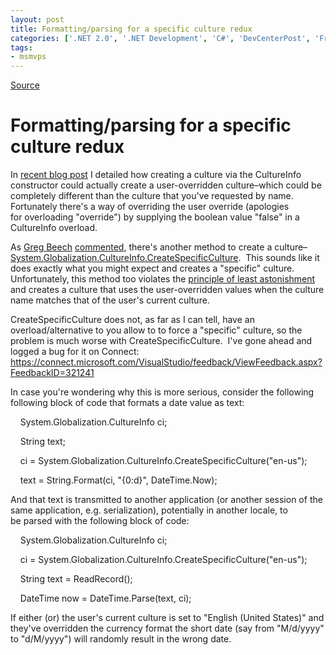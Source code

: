 ```yaml
---
layout: post
title: Formatting/parsing for a specific culture redux
categories: ['.NET 2.0', '.NET Development', 'C#', 'DevCenterPost', 'Framework Bug']
tags:
- msmvps
---
```

[Source](http://blogs.msmvps.com/peterritchie/2008/01/22/formatting-parsing-for-a-specific-culture-redux/ "Permalink to Formatting/parsing for a specific culture redux")

# Formatting/parsing for a specific culture redux

In [recent blog post][1] I detailed how creating a culture via the CultureInfo constructor could actually create a user-overridden culture–which could be completely different than the culture that you've requested by name.  Fortunately there's a way of overriding the user override (apologies for overloading "override") by supplying the boolean value "false" in a CultureInfo overload.

As [Greg Beech][2] [commented][3], there's another method to create a culture–[System.Globalization.CultureInfo.CreateSpecificCulture][4].  This sounds like it does exactly what you might expect and creates a "specific" culture.  Unfortunately, this method too violates the [principle of least astonishment][5] and creates a culture that uses the user-overridden values when the culture name matches that of the user's current culture.

CreateSpecificCulture does not, as far as I can tell, have an overload/alternative to you allow to to force a "specific" culture, so the problem is much worse with CreateSpecificCulture.  I've gone ahead and logged a bug for it on Connect: <https://connect.microsoft.com/VisualStudio/feedback/ViewFeedback.aspx?FeedbackID=321241>

In case you're wondering why this is more serious, consider the following following block of code that formats a date value as text:

  

  

    System.Globalization.CultureInfo ci;

    String text;

    ci = System.Globalization.CultureInfo.CreateSpecificCulture("en-us");

    text = String.Format(ci, "{0:d}", DateTime.Now);

And that text is transmitted to another application (or another session of the same application, e.g. serialization), potentially in another locale, to be parsed with the following block of code:

  

    System.Globalization.CultureInfo ci;

    ci = System.Globalization.CultureInfo.CreateSpecificCulture("en-us");

    String text = ReadRecord();

  

    DateTime now = DateTime.Parse(text, ci);

If either (or) the user's current culture is set to "English (United States)" and they've overridden the currency format the short date (say from "M/d/yyyy" to "d/M/yyyy") will randomly result in the wrong date.

 

[1]: http://msmvps.com/blogs/peterritchie/archive/2007/12/27/formatting-parsing-for-a-specific-culture.aspx
[2]: http://gregbeech.com/blogs/tech/
[3]: http://msmvps.com/blogs/peterritchie/archive/2007/12/27/formatting-parsing-for-a-specific-culture.aspx#1442156
[4]: http://msdn2.microsoft.com/en-us/library/system.globalization.cultureinfo.createspecificculture(VS.80).aspx
[5]: http://en.wikipedia.org/wiki/Principle_of_least_astonishment

